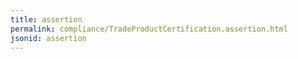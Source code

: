 ```yaml
---
title: assertion
permalink: compliance/TradeProductCertification.assertion.html
jsonid: assertion
---
```

